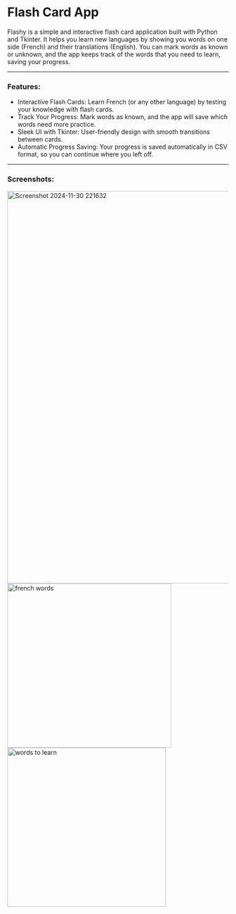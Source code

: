 # Flash Card App

Flashy is a simple and interactive flash card application built with Python and Tkinter. It helps you learn new languages by showing you words on one side (French) and their translations (English). You can mark words as known or unknown, and the app keeps track of the words that you need to learn, saving your progress.

---
### Features:

- Interactive Flash Cards: Learn French (or any other language) by testing your knowledge with flash cards.
- Track Your Progress: Mark words as known, and the app will save which words need more practice.
- Sleek UI with Tkinter: User-friendly design with smooth transitions between cards.
- Automatic Progress Saving: Your progress is saved automatically in CSV format, so you can continue where you left off.

---
### Screenshots:


<img width="891" alt="Screenshot 2024-11-30 221632" src="https://github.com/user-attachments/assets/498be504-df8b-42cb-9ba5-230a77cedc21">
<img width="373" alt="french words" src="https://github.com/user-attachments/assets/2fbe3007-97f5-4181-ab91-be0498c94de1">
<img width="361" alt="words to learn" src="https://github.com/user-attachments/assets/d0ac5807-56dd-4e55-b270-e70bb88b9e12">

